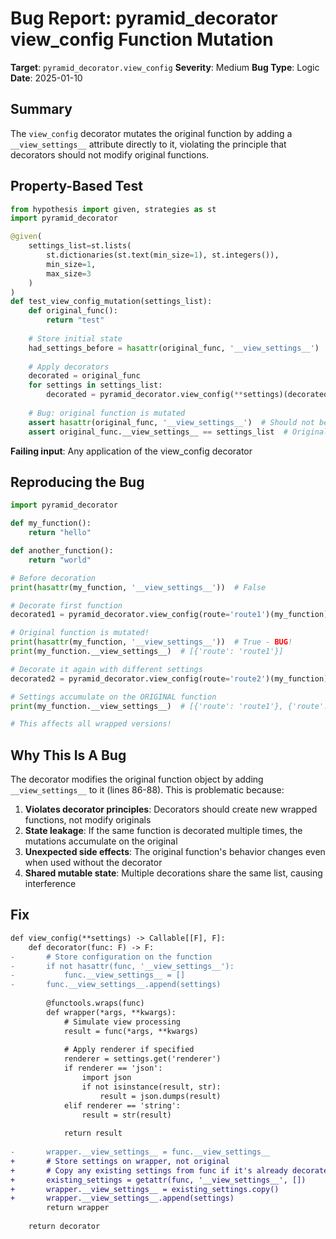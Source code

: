 # Bug Report: pyramid_decorator view_config Function Mutation

**Target**: `pyramid_decorator.view_config`
**Severity**: Medium
**Bug Type**: Logic
**Date**: 2025-01-10

## Summary

The `view_config` decorator mutates the original function by adding a `__view_settings__` attribute directly to it, violating the principle that decorators should not modify original functions.

## Property-Based Test

```python
from hypothesis import given, strategies as st
import pyramid_decorator

@given(
    settings_list=st.lists(
        st.dictionaries(st.text(min_size=1), st.integers()),
        min_size=1,
        max_size=3
    )
)
def test_view_config_mutation(settings_list):
    def original_func():
        return "test"
    
    # Store initial state
    had_settings_before = hasattr(original_func, '__view_settings__')
    
    # Apply decorators
    decorated = original_func
    for settings in settings_list:
        decorated = pyramid_decorator.view_config(**settings)(decorated)
    
    # Bug: original function is mutated
    assert hasattr(original_func, '__view_settings__')  # Should not be true!
    assert original_func.__view_settings__ == settings_list  # Original mutated!
```

**Failing input**: Any application of the view_config decorator

## Reproducing the Bug

```python
import pyramid_decorator

def my_function():
    return "hello"

def another_function():
    return "world"

# Before decoration
print(hasattr(my_function, '__view_settings__'))  # False

# Decorate first function
decorated1 = pyramid_decorator.view_config(route='route1')(my_function)

# Original function is mutated!
print(hasattr(my_function, '__view_settings__'))  # True - BUG!
print(my_function.__view_settings__)  # [{'route': 'route1'}]

# Decorate it again with different settings
decorated2 = pyramid_decorator.view_config(route='route2')(my_function)

# Settings accumulate on the ORIGINAL function
print(my_function.__view_settings__)  # [{'route': 'route1'}, {'route': 'route2'}]

# This affects all wrapped versions!
```

## Why This Is A Bug

The decorator modifies the original function object by adding `__view_settings__` to it (lines 86-88). This is problematic because:

1. **Violates decorator principles**: Decorators should create new wrapped functions, not modify originals
2. **State leakage**: If the same function is decorated multiple times, the mutations accumulate on the original
3. **Unexpected side effects**: The original function's behavior changes even when used without the decorator
4. **Shared mutable state**: Multiple decorations share the same list, causing interference

## Fix

```diff
def view_config(**settings) -> Callable[[F], F]:
    def decorator(func: F) -> F:
-       # Store configuration on the function
-       if not hasattr(func, '__view_settings__'):
-           func.__view_settings__ = []
-       func.__view_settings__.append(settings)
        
        @functools.wraps(func)
        def wrapper(*args, **kwargs):
            # Simulate view processing
            result = func(*args, **kwargs)
            
            # Apply renderer if specified
            renderer = settings.get('renderer')
            if renderer == 'json':
                import json
                if not isinstance(result, str):
                    result = json.dumps(result)
            elif renderer == 'string':
                result = str(result)
                
            return result
            
-       wrapper.__view_settings__ = func.__view_settings__
+       # Store settings on wrapper, not original
+       # Copy any existing settings from func if it's already decorated
+       existing_settings = getattr(func, '__view_settings__', [])
+       wrapper.__view_settings__ = existing_settings.copy()
+       wrapper.__view_settings__.append(settings)
        return wrapper
        
    return decorator
```
